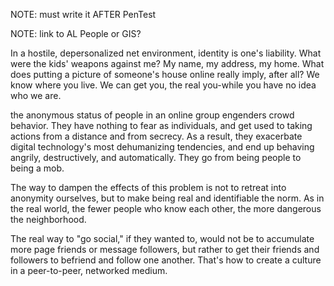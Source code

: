 
NOTE: must write it AFTER PenTest

NOTE: link to AL People or GIS?

In a hostile, depersonalized net environment, identity is one's
liability. What were the kids' weapons against me? My name, my address,
my home. What does putting a picture of someone's house online really
imply, after all? We know where you live. We can get you, the real
you-while you have no idea who we are.

the anonymous status of people in an online group engenders crowd
behavior. They have nothing to fear as individuals, and get used to
taking actions from a distance and from secrecy. As a result, they
exacerbate digital technology's most dehumanizing tendencies, and end up
behaving angrily, destructively, and automatically. They go from being
people to being a mob.

The way to dampen the effects of this problem is not to retreat into
anonymity ourselves, but to make being real and identifiable the norm.
As in the real world, the fewer people who know each other, the more
dangerous the neighborhood.

The real way to "go social," if they wanted to, would not be to
accumulate more page friends or message followers, but rather to get
their friends and followers to befriend and follow one another. That's
how to create a culture in a peer-to-peer, networked medium.
